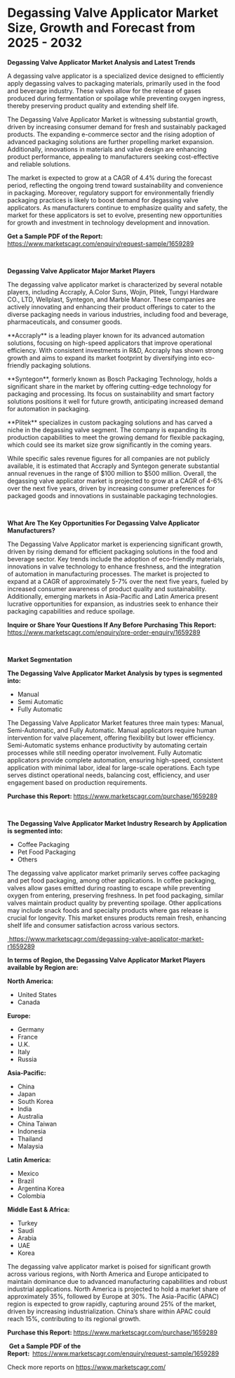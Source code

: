 <p><h1>Degassing Valve Applicator Market Size, Growth and Forecast from 2025 - 2032</h1></p><p><strong>Degassing Valve Applicator Market Analysis and Latest Trends</strong></p>
<p><p>A degassing valve applicator is a specialized device designed to efficiently apply degassing valves to packaging materials, primarily used in the food and beverage industry. These valves allow for the release of gases produced during fermentation or spoilage while preventing oxygen ingress, thereby preserving product quality and extending shelf life. </p><p>The Degassing Valve Applicator Market is witnessing substantial growth, driven by increasing consumer demand for fresh and sustainably packaged products. The expanding e-commerce sector and the rising adoption of advanced packaging solutions are further propelling market expansion. Additionally, innovations in materials and valve design are enhancing product performance, appealing to manufacturers seeking cost-effective and reliable solutions.</p><p>The market is expected to grow at a CAGR of 4.4% during the forecast period, reflecting the ongoing trend toward sustainability and convenience in packaging. Moreover, regulatory support for environmentally friendly packaging practices is likely to boost demand for degassing valve applicators. As manufacturers continue to emphasize quality and safety, the market for these applicators is set to evolve, presenting new opportunities for growth and investment in technology development and innovation.</p></p>
<p><strong>Get a Sample PDF of the Report:&nbsp;</strong> <a href="https://www.marketscagr.com/enquiry/request-sample/1659289?utm_campaign=2939&utm_medium=2&utm_source=Github&utm_content=ia&utm_term=08042025&utm_id=degassing-valve-applicator">https://www.marketscagr.com/enquiry/request-sample/1659289</a></p>
<p>&nbsp;</p>
<p><strong>Degassing Valve Applicator Major Market Players</strong></p>
<p><p>The degassing valve applicator market is characterized by several notable players, including Accraply, A.Color Suns, Wojin, Plitek, Tungyi Hardware CO., LTD, Wellplast, Syntegon, and Marble Manor. These companies are actively innovating and enhancing their product offerings to cater to the diverse packaging needs in various industries, including food and beverage, pharmaceuticals, and consumer goods.</p><p>**Accraply** is a leading player known for its advanced automation solutions, focusing on high-speed applicators that improve operational efficiency. With consistent investments in R&D, Accraply has shown strong growth and aims to expand its market footprint by diversifying into eco-friendly packaging solutions.</p><p>**Syntegon**, formerly known as Bosch Packaging Technology, holds a significant share in the market by offering cutting-edge technology for packaging and processing. Its focus on sustainability and smart factory solutions positions it well for future growth, anticipating increased demand for automation in packaging.</p><p>**Plitek** specializes in custom packaging solutions and has carved a niche in the degassing valve segment. The company is expanding its production capabilities to meet the growing demand for flexible packaging, which could see its market size grow significantly in the coming years.</p><p>While specific sales revenue figures for all companies are not publicly available, it is estimated that Accraply and Syntegon generate substantial annual revenues in the range of $100 million to $500 million. Overall, the degassing valve applicator market is projected to grow at a CAGR of 4-6% over the next five years, driven by increasing consumer preferences for packaged goods and innovations in sustainable packaging technologies.</p></p>
<p>&nbsp;</p>
<p><strong>What Are The Key Opportunities For Degassing Valve Applicator Manufacturers?</strong></p>
<p><p>The Degassing Valve Applicator market is experiencing significant growth, driven by rising demand for efficient packaging solutions in the food and beverage sector. Key trends include the adoption of eco-friendly materials, innovations in valve technology to enhance freshness, and the integration of automation in manufacturing processes. The market is projected to expand at a CAGR of approximately 5-7% over the next five years, fueled by increased consumer awareness of product quality and sustainability. Additionally, emerging markets in Asia-Pacific and Latin America present lucrative opportunities for expansion, as industries seek to enhance their packaging capabilities and reduce spoilage.</p></p>
<p><strong>Inquire or Share Your Questions If Any Before Purchasing This Report:</strong> <a href="https://www.marketscagr.com/enquiry/pre-order-enquiry/1659289?utm_campaign=2939&utm_medium=2&utm_source=Github&utm_content=ia&utm_term=08042025&utm_id=degassing-valve-applicator">https://www.marketscagr.com/enquiry/pre-order-enquiry/1659289</a></p>
<p>&nbsp;</p>
<p><strong>Market Segmentation</strong></p>
<p><strong>The Degassing Valve Applicator Market Analysis by types is segmented into:</strong></p>
<p><ul><li>Manual</li><li>Semi Automatic</li><li>Fully Automatic</li></ul></p>
<p><p>The Degassing Valve Applicator Market features three main types: Manual, Semi-Automatic, and Fully Automatic. Manual applicators require human intervention for valve placement, offering flexibility but lower efficiency. Semi-Automatic systems enhance productivity by automating certain processes while still needing operator involvement. Fully Automatic applicators provide complete automation, ensuring high-speed, consistent application with minimal labor, ideal for large-scale operations. Each type serves distinct operational needs, balancing cost, efficiency, and user engagement based on production requirements.</p></p>
<p><strong>Purchase this Report:&nbsp;</strong><a href="https://www.marketscagr.com/purchase/1659289?utm_campaign=2939&utm_medium=2&utm_source=Github&utm_content=ia&utm_term=08042025&utm_id=degassing-valve-applicator">https://www.marketscagr.com/purchase/1659289</a></p>
<p>&nbsp;</p>
<p><strong>The Degassing Valve Applicator Market Industry Research by Application is segmented into:</strong></p>
<p><ul><li>Coffee Packaging</li><li>Pet Food Packaging</li><li>Others</li></ul></p>
<p><p>The degassing valve applicator market primarily serves coffee packaging and pet food packaging, among other applications. In coffee packaging, valves allow gases emitted during roasting to escape while preventing oxygen from entering, preserving freshness. In pet food packaging, similar valves maintain product quality by preventing spoilage. Other applications may include snack foods and specialty products where gas release is crucial for longevity. This market ensures products remain fresh, enhancing shelf life and consumer satisfaction across various sectors.</p></p>
<p><a href="https://www.marketscagr.com/degassing-valve-applicator-market-r1659289?utm_campaign=2939&utm_medium=2&utm_source=Github&utm_content=ia&utm_term=08042025&utm_id=degassing-valve-applicator">&nbsp;https://www.marketscagr.com/degassing-valve-applicator-market-r1659289</a></p>
<p><strong>In terms of Region, the Degassing Valve Applicator Market Players available by Region are:</strong></p>
<p>
    <p> <strong> North America: </strong>
        <ul>
            <li>United States</li>
            <li>Canada</li>
        </ul>
        </p> 
    <p> <strong> Europe: </strong>
        <ul>
            <li>Germany</li>
            <li>France</li>
            <li>U.K.</li>
            <li>Italy</li>
            <li>Russia</li>
        </ul>
        </p> 
    <p> <strong> Asia-Pacific: </strong>
        <ul>
            <li>China</li>
            <li>Japan</li>
            <li>South Korea</li>
            <li>India</li>
            <li>Australia</li>
            <li>China Taiwan</li>
            <li>Indonesia</li>
            <li>Thailand</li>
            <li>Malaysia</li>
        </ul>
        </p> 
    <p> <strong> Latin America: </strong>
        <ul>
            <li>Mexico</li>
            <li>Brazil</li>
            <li>Argentina Korea</li>
            <li>Colombia</li>
        </ul>
        </p> 
    <p> <strong> Middle East & Africa: </strong>
        <ul>
            <li>Turkey</li>
            <li>Saudi</li>
            <li>Arabia</li>
            <li>UAE</li>
            <li>Korea</li>
        </ul>
    </p>
    </p>
<p><p>The degassing valve applicator market is poised for significant growth across various regions, with North America and Europe anticipated to maintain dominance due to advanced manufacturing capabilities and robust industrial applications. North America is projected to hold a market share of approximately 35%, followed by Europe at 30%. The Asia-Pacific (APAC) region is expected to grow rapidly, capturing around 25% of the market, driven by increasing industrialization. China’s share within APAC could reach 15%, contributing to its regional growth.</p></p>
<p><strong>Purchase this Report: </strong><a href="https://www.marketscagr.com/purchase/1659289?utm_campaign=2939&utm_medium=2&utm_source=Github&utm_content=ia&utm_term=08042025&utm_id=degassing-valve-applicator">https://www.marketscagr.com/purchase/1659289</a></p>
<p>&nbsp;<strong>Get a Sample PDF of the Report:&nbsp;&nbsp;</strong><a href="https://www.marketscagr.com/enquiry/request-sample/1659289?utm_campaign=2939&utm_medium=2&utm_source=Github&utm_content=ia&utm_term=08042025&utm_id=degassing-valve-applicator">https://www.marketscagr.com/enquiry/request-sample/1659289</a></p>
<p><strong></strong></p>
<p>Check more reports on <a href="https://www.marketscagr.com/?utm_campaign=2939&utm_medium=2&utm_source=Github&utm_content=ia&utm_term=08042025&utm_id=degassing-valve-applicator">https://www.marketscagr.com/</a></p>
